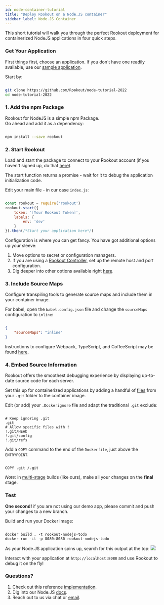 ```yaml
---
id: node-container-tutorial
title: "Deploy Rookout on a Node.JS container"
sidebar_label: Node.JS Container
---
```

This short tutorial will walk you through the perfect Rookout deployment for containerized NodeJS applications in four quick steps.

### Get Your Application

First things first, choose an application.
If you don't have one readily available, use our [sample application](https://github.com/Rookout/node-tutorial-2022).  

Start by:

```bash

git clone https://github.com/Rookout/node-tutorial-2022
cd node-tutorial-2022

```

### 1. Add the npm Package

Rookout for NodeJS is a simple npm Package.  
Go ahead and add it as a dependency:

```bash

npm install --save rookout

```

### 2. Start Rookout

Load and start the package to connect to your Rookout account (if you haven't signed up, do that [here](https://app.rookout.com/#mode=signUp)).

The start function returns a promise - wait for it to debug the application initialization code.

Edit your main file - in our case `index.js`:

```javascript

const rookout = require('rookout')
rookout.start({ 
    token: '[Your Rookout Token]',
    labels: {
        env: 'dev'
    }
}).then(/*Start your application here*/)

```

<div className="rookout-org-info" />

Configuration is where you can get fancy. You have got additional options up your sleeve:

1.  Move options to secret or configuration managers.
2.  If you are using a [Rookout Controller](etl-controller-intro), set up the remote host and port configuration.
3.  Dig deeper into other options available right [here](node-setup#configuration).

### 3. Include Source Maps

Configure transpiling tools to generate source maps and include them in your container image.

For babel, open the `babel.config.json` file and change the `sourceMaps` configuration to `inline`:

```json

{
    "sourceMaps": "inline"
}

```

Instructions to configure Webpack, TypeScript, and CoffeeScript may be found [here](https://docs.rookout.com/docs/node-setup/#source-maps).

### 4. Embed Source Information

Rookout offers the smoothest debugging experience by displaying up-to-date source code for each server.

Set this up for containerized applications by adding a handful of [files](https://www.rookout.com/blog/embedding-source-code-version-information-in-docker-images/) from your `.git` folder to the container image.  

Edit (or add) your `.Dockerignore` file and adapt the traditional `.git` exclude:

```ignore

# Keep ignoring .git
.git
# Allow specific files with !
!.git/HEAD
!.git/config
!.git/refs

```

Add a `COPY` command to the end of the `Dockerfile`, just above the `ENTRYPOINT`.

```docker

COPY .git /.git

```

_Note:_ in [multi-stage](https://docs.docker.com/develop/develop-images/multistage-build/) builds (like ours), make all your changes on the **final** stage.

### Test

**One second!** if you are not using our demo app, please commit and push your changes to a new branch.

Build and run your Docker image:

```

docker build . -t rookout-nodejs-todo
docker run -it -p 8080:8080 rookout-nodejs-todo

```

As your Node.JS application spins up, search for this output at the top:
<img src="/img/screenshots/nodejs_success.png" />

Interact with your application at `http://localhost:8080` and use Rookout to debug it on the fly!

### Questions?

1.  Check out this reference [implementation](https://github.com/Rookout/node-tutorial-2022/compare/configure-rookout).
2.  Dig into our Node.JS [docs](node-setup).
3.  Reach out to us via chat or [email](mailto:support@rookout.com).
